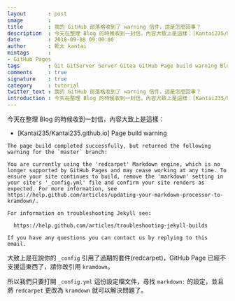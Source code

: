 ```yaml
---
layout       : post
image        : 
title        : 我的 GitHub 部落格收到了 warning 信件，這是怎麼回事？
description  : 今天在整理 Blog 的時候收到一封信，內容大致上是這樣：[Kantai235/Kantai235.github.io] Page build warning ...
date         : 2018-09-08 09:00:00
author       : 乾太 kantai
mintags      :
- GitHub Pages
tags         : Git GitServer Server Gitea GitHub Page build warning Blog email mail
comments     : true
signature    : true
category     : tutorial
twitter_text : 我的 GitHub 部落格收到了 warning 信件，這是怎麼回事？
introduction : 今天在整理 Blog 的時候收到一封信，內容大致上是這樣：[Kantai235/Kantai235.github.io] Page build warning ...
---
```


今天在整理 Blog 的時候收到一封信，內容大致上是這樣：

- [Kantai235/Kantai235.github.io] Page build warning

```
The page build completed successfully, but returned the following warning for the `master` branch:

You are currently using the 'redcarpet' Markdown engine, which is no longer supported by GitHub Pages and may cease working at any time. To ensure your site continues to build, remove the 'markdown' setting in your site's '_config.yml' file and confirm your site renders as expected. For more information, see https://help.github.com/articles/updating-your-markdown-processor-to-kramdown/.

For information on troubleshooting Jekyll see:

  https://help.github.com/articles/troubleshooting-jekyll-builds

If you have any questions you can contact us by replying to this email.
```

大致上是在說你的 `_config` 引用了過期的套件(redcarpet)，GitHub Page 已經不支援這東西了，請你改引用 `kramdown`。

所以我們只要打開 `_config.yml` 這份設定檔文件，尋找 `markdown:` 的設定，並且將 `redcarpet` 更改為 `kramdown` 就可以解決問題了。